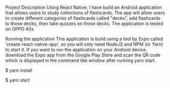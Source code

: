 Project Description
Using React Native, I have build an Android application that allows users to study collections of flashcards. The app will allow users to create different categories of flashcards called "decks", add flashcards to those decks, then take quizzes on those decks. The application is tested on OPPO A5s

Running the application
This application is build using a tool by Expo called 'create-react-native-app', so you will only need NodeJS and NPM (or Yarn) to start it. If you want to run the application on your Android device, download the Expo app from the Google Play Store and scan the QR code which is displayed in the command like window after running yarn start.

$ yarn install

$ yarn start
